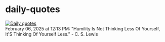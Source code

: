 # daily-quotes
[![Daily quotes](https://github.com/ceepu8/daily-quotes/actions/workflows/daily-quote.yml/badge.svg)](https://github.com/ceepu8/daily-quotes/actions/workflows/daily-quote.yml)<br/>
February 06, 2025 at 12:13 PM: "Humility Is Not Thinking Less Of Yourself, It'S Thinking Of Yourself Less." - C. S. Lewis
